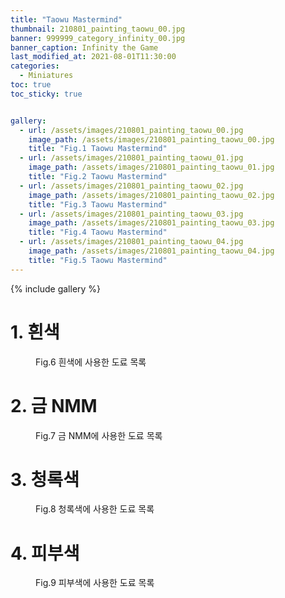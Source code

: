 ```yaml
---
title: "Taowu Mastermind"
thumbnail: 210801_painting_taowu_00.jpg
banner: 999999_category_infinity_00.jpg
banner_caption: Infinity the Game
last_modified_at: 2021-08-01T11:30:00
categories:
  - Miniatures
toc: true
toc_sticky: true


gallery:
  - url: /assets/images/210801_painting_taowu_00.jpg
    image_path: /assets/images/210801_painting_taowu_00.jpg
    title: "Fig.1 Taowu Mastermind"
  - url: /assets/images/210801_painting_taowu_01.jpg
    image_path: /assets/images/210801_painting_taowu_01.jpg
    title: "Fig.2 Taowu Mastermind"
  - url: /assets/images/210801_painting_taowu_02.jpg
    image_path: /assets/images/210801_painting_taowu_02.jpg
    title: "Fig.3 Taowu Mastermind"
  - url: /assets/images/210801_painting_taowu_03.jpg
    image_path: /assets/images/210801_painting_taowu_03.jpg
    title: "Fig.4 Taowu Mastermind"
  - url: /assets/images/210801_painting_taowu_04.jpg
    image_path: /assets/images/210801_painting_taowu_04.jpg
    title: "Fig.5 Taowu Mastermind"
---
```


{% include gallery %}

# 1. 흰색

<figure class="align-center" style="width: 450px">
  <a href="/assets/images/210801_painting_taowu_05.jpg">
  <img src="{{ site.url }}{{ site.baseurl }}/assets/images/210801_painting_taowu_05.jpg" alt="">
  </a>
  <figcaption>
  Fig.6 흰색에 사용한 도료 목록
  </figcaption>
</figure>

# 2. 금 NMM

<figure class="align-center" style="width: 450px">
  <a href="/assets/images/210801_painting_taowu_06.jpg">
  <img src="{{ site.url }}{{ site.baseurl }}/assets/images/210801_painting_taowu_06.jpg" alt="">
  </a>
  <figcaption>
  Fig.7 금 NMM에 사용한 도료 목록
  </figcaption>
</figure>

# 3. 청록색

<figure class="align-center" style="width: 450px">
  <a href="/assets/images/210801_painting_taowu_07.jpg">
  <img src="{{ site.url }}{{ site.baseurl }}/assets/images/210801_painting_taowu_07.jpg" alt="">
  </a>
  <figcaption>
  Fig.8 청록색에 사용한 도료 목록
  </figcaption>
</figure>

# 4. 피부색

<figure class="align-center" style="width: 450px">
  <a href="/assets/images/210801_painting_taowu_08.jpg">
  <img src="{{ site.url }}{{ site.baseurl }}/assets/images/210801_painting_taowu_08.jpg" alt="">
  </a>
  <figcaption>
  Fig.9 피부색에 사용한 도료 목록
  </figcaption>
</figure>
